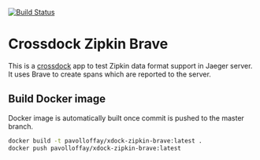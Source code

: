 [![Build Status][ci-img]][ci]

# Crossdock Zipkin Brave

This is a [crossdock](https://github.com/uber/jaeger/tree/master/crossdock) app to test Zipkin data format support in Jaeger server. 
It uses Brave to create spans which are reported to the server.

## Build Docker image

Docker image is automatically built once commit is pushed to the master branch.
```bash
docker build -t pavolloffay/xdock-zipkin-brave:latest .
docker push pavolloffay/xdock-zipkin-brave:latest
```

   [ci-img]: https://travis-ci.org/jaegertracing/xdock-zipkin-brave.svg?branch=master
   [ci]: https://travis-ci.org/jaegertracing/xdock-zipkin-brave
